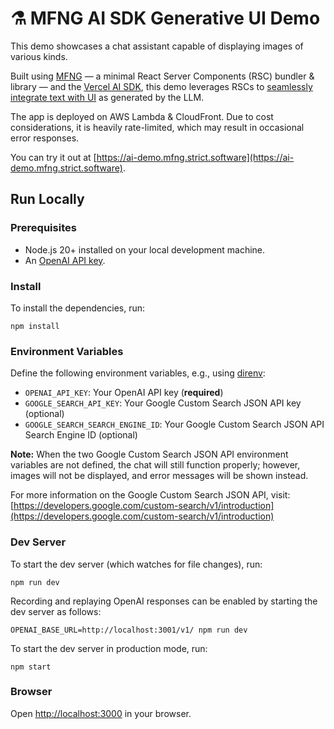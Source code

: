 # ⚗️ MFNG AI SDK Generative UI Demo

This demo showcases a chat assistant capable of displaying images of various
kinds.

Built using [MFNG](https://github.com/unstubbable/mfng/) — a minimal React
Server Components (RSC) bundler & library — and the
[Vercel AI SDK](https://sdk.vercel.ai/docs), this demo leverages RSCs to
[seamlessly integrate text with UI](https://sdk.vercel.ai/docs/concepts/ai-rsc)
as generated by the LLM.

The app is deployed on AWS Lambda & CloudFront. Due to cost considerations, it
is heavily rate-limited, which may result in occasional error responses.

You can try it out at
[https://ai-demo.mfng.strict.software](https://ai-demo.mfng.strict.software).

## Run Locally

### Prerequisites

- Node.js 20+ installed on your local development machine.
- An [OpenAI API key](https://platform.openai.com/account/api-keys).

### Install

To install the dependencies, run:

```
npm install
```

### Environment Variables

Define the following environment variables, e.g., using
[direnv](https://direnv.net):

- `OPENAI_API_KEY`: Your OpenAI API key (**required**)
- `GOOGLE_SEARCH_API_KEY`: Your Google Custom Search JSON API key (optional)
- `GOOGLE_SEARCH_SEARCH_ENGINE_ID`: Your Google Custom Search JSON API Search
  Engine ID (optional)

**Note:** When the two Google Custom Search JSON API environment variables are
not defined, the chat will still function properly; however, images will not be
displayed, and error messages will be shown instead.

For more information on the Google Custom Search JSON API, visit:
[https://developers.google.com/custom-search/v1/introduction](https://developers.google.com/custom-search/v1/introduction)

### Dev Server

To start the dev server (which watches for file changes), run:

```
npm run dev
```

Recording and replaying OpenAI responses can be enabled by starting the dev
server as follows:

```
OPENAI_BASE_URL=http://localhost:3001/v1/ npm run dev
```

To start the dev server in production mode, run:

```
npm start
```

### Browser

Open [http://localhost:3000](http://localhost:3000) in your browser.
